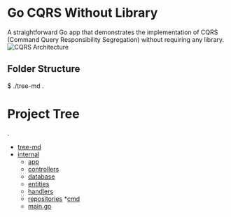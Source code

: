 # Go CQRS Without Library
A straightforward Go app that demonstrates the implementation of CQRS (Command Query Responsibility Segregation) without requiring any library.
![CQRS Architecture](https://github.com/user-attachments/assets/8e889640-63b5-4873-a91e-737aa115a5a3)


## Folder Structure
$ ./tree-md .
# Project Tree
.
* [tree-md](./tree-md)
* [internal](./internal)
    * [app](./internal/app)
    * [controllers](./internal/controllers)
    * [database](./internal/database)
    * [entities](./internal/entities)
    * [handlers](./internal/handlers)
    * [repositories](./internal/repositories)
*[cmd](./cmd)
    * [main.go](./cmd/main.go)

